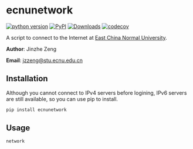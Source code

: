 # ecnunetwork

[![python version](https://img.shields.io/pypi/pyversions/ecnunetwork.svg?logo=python&logoColor=white)](https://pypi.org/project/ecnunetwork)
[![PyPI](https://img.shields.io/pypi/v/ecnunetwork.svg)](https://pypi.org/project/ecnunetwork)
[![Downloads](https://img.shields.io/pypi/dm/ecnunetwork)](https://pypi.org/project/ecnunetwork)
[![codecov](https://codecov.io/gh/njzjz/ecnunetwork/branch/master/graph/badge.svg)](https://codecov.io/gh/njzjz/ecnunetwork)

A script to connect to the Internet at [East China Normal University](http://english.ecnu.edu.cn).

**Author**: Jinzhe Zeng

**Email**: jzzeng@stu.ecnu.edu.cn

## Installation

Although you cannot connect to IPv4 servers before logining, IPv6 servers are still available, so you can use pip to install.

```sh
pip install ecnunetwork
```

## Usage
```sh
network
```

